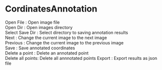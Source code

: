 # CordinatesAnnotation

Open File        : Open image file  
Open Dir         : Open images directory  
Select Save Dir  : Select directory to saving annotation results  
Next             : Change the current image to the next image  
Previous         : Change the current image to the previous image  
Save             : Save annotated coordinates  
Delete a point   : Delete an annotated point  
Delete all points: Delete all annnotated points 
Export           : Export results as json file
